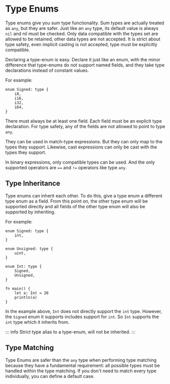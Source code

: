 # Type Enums

Type enums give you sum type functionality. Sum types are actually treated as `any`, but they are safer. Just like an `any` type, its default value is always `nil` and nil must be checked. Only data compatible with the types set are allowed to be retained, other data types are not accepted. It is strict about type safety, even implicit casting is not accepted, type must be explicitly compatible.

Declaring a type-enum is easy. Declare it just like an enum, with the minor difference that type-enums do not support named fields, and they take type declarations instead of constant values.

For example:
```jule
enum Signed: type {
    i8,
    i16,
    i32,
    i64,
}
```

There must always be at least one field. Each field must be an explicit type declaration. For type safety, any of the fields are not allowed to point to type `any`.

They can be used in match-type expressions. But they can only map to the types they support. Likewise, cast expressions can only be cast with the types they support.

In binary expressions, only compatible types can be used. And the only supported operators are `==` and `!=` operators like type `any`.

## Type Inheritance

Type enums can inherit each other. To do this, give a type enum a different type enum as a field. From this point on, the other type enum will be supported directly and all fields of the other type enum will also be supported by inheriting.

For example:
```jule
enum Signed: type {
    int,
}

enum Unsigned: type {
    uint,
}

enum Int: type {
    Signed,
    Unsigned,
}

fn main() {
    let a: Int = 20
    println(a)
}
```

In the example above, `Int` does not directly support the `int` type. However, the `Signed` enum it supports includes support for `int`. So `Int` supports the `int` type which it inherits from.

::: info
Strict type alias to a type-enum, will not be inherited.
:::


## Type Matching

Type Enums are safer than the `any` type when performing type matching because they have a fundamental requirement: all possible types must be handled within the type matching. If you don't need to match every type individually, you can define a default case.